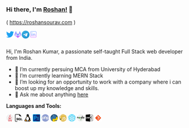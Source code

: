 ### Hi there, I'm [Roshan!](https://roshansourav.com) 👋
( <a href="https:roshansourav.com">https://roshansourav.com</a> )


<a href="https://twitter.com/roshansourav">
  <img align="left" alt="Roshan Sourav | Twitter" width="21px" src="https://github.com/roshansourav/roshansourav/blob/master/assets/twitter.svg" />
</a>
<a href="https://gitlab.com/roshansourav">
  <img align="left" alt="Roshan's Gitlab" width="21px" src="https://github.com/roshansourav/roshansourav/blob/master/assets/gitlab.svg" />
</a>
<a href="https://t.me/roshansourav">
  <img align="left" alt="Roshan Sourav | Telegram" width="21px" src="https://github.com/roshansourav/roshansourav/blob/master/assets/telegram.svg" />
</a>
<a href="https://linkedin.com/in/roshansourav">
  <img align="left" alt="Roshan Sourav | Linkedin" width="21px" src="https://github.com/roshansourav/roshansourav/blob/master/assets/linkedin.svg" />
</a>

<br />
<br />

Hi, I'm Roshan Kumar, a passionate self-taught Full Stack web developer from India.

- 🔭 I’m currently persuing MCA from University of Hyderabad
- 🌱 I’m currently learning MERN Stack
- 👯 I’m looking for an opportunity to work with a company where i can boost up my knowledge and skills.
- 💬 Ask me about anything [here](https://github.com/roshansourav/roshansourav/issues)

**Languages and Tools:**  

<code><img height="20" src="https://github.com/roshansourav/roshansourav/blob/master/assets/java.svg"></code>
<code><img height="20" src="https://github.com/roshansourav/roshansourav/blob/master/assets/sql.svg"></code>
<code><img height="20" src="https://github.com/roshansourav/roshansourav/blob/master/assets/linux.svg"></code>
<code><img height="20" src="https://github.com/roshansourav/roshansourav/blob/master/assets/photoshop.svg"></code>
<code><img height="20" src="https://github.com/roshansourav/roshansourav/blob/master/assets/php.svg"></code>
<code><img height="20" src="https://github.com/roshansourav/roshansourav/blob/master/assets/python.svg"></code>
<code><img height="20" src="https://github.com/roshansourav/roshansourav/blob/master/assets/javascript.svg"></code>
<code><img height="20" src="https://github.com/roshansourav/roshansourav/blob/master/assets/react.svg"></code>
<code><img height="20" src="https://github.com/roshansourav/roshansourav/blob/master/assets/nodejs.svg"></code>
<code><img height="20" src="https://github.com/roshansourav/roshansourav/blob/master/assets/cpp.svg"></code>
<code><img height="20" src="https://github.com/roshansourav/roshansourav/blob/master/assets/git.svg"></code>
